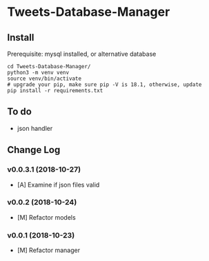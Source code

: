 # Tweets-Database-Manager

## Install

Prerequisite:
mysql installed, or alternative database

```
cd Tweets-Database-Manager/
python3 -m venv venv  
source venv/bin/activate
# upgrade your pip, make sure pip -V is 18.1, otherwise, update
pip install -r requirements.txt
```

## To do
- json handler 


## Change Log
### v0.0.3.1 (2018-10-27)
- [A] Examine if json files valid 

### v0.0.2 (2018-10-24)
- [M] Refactor models

### v0.0.1 (2018-10-23)
- [M] Refactor manager
